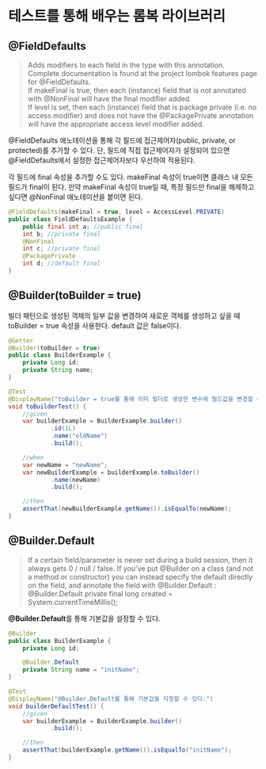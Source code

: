 # 테스트를 통해 배우는 롬복 라이브러리

## @FieldDefaults

> Adds modifiers to each field in the type with this annotation.  
> Complete documentation is found at the project lombok features page for @FieldDefaults.  
> If makeFinal is true, then each (instance) field that is not annotated with @NonFinal will have the final modifier added.  
> If level is set, then each (instance) field that is package private (i.e. no access modifier) and does not have the @PackagePrivate annotation
> will have the appropriate access level modifier added.  

@FieldDefaults 애노테이션을 통해 각 필드에 접근제어자(public, private, or protected)를 추가할 수 있다. 단, 필드에 직접 접근제어자가 설정되어 있으면 @FieldDefaults에서 설정한 접근제어자보다 우선하여 적용된다.

각 필드에 final 속성을 추가할 수도 있다. makeFinal 속성이 true이면 클래스 내 모든 필드가 final이 된다. 만약 makeFinal 속성이 true일 때, 특정 필드만 final을 해제하고 싶다면 @NonFinal 애노테이션을 붙이면 된다.

```java
@FieldDefaults(makeFinal = true, level = AccessLevel.PRIVATE)
public class FieldDefaultsExample {
    public final int a; //public final
    int b; //private final
    @NonFinal
    int c; //private final
    @PackagePrivate
    int d; //default final
}
```

## @Builder(toBuilder = true)

빌더 패턴으로 생성된 객체의 일부 값을 변경하여 새로운 객체를 생성하고 싶을 때 toBuilder = true 속성을 사용한다. default 값은 false이다.

```java
@Getter
@Builder(toBuilder = true)
public class BuilderExample {
    private Long id;
    private String name;
}

@Test
@DisplayName("toBuilder = true를 통해 이미 빌더로 생성한 변수에 필드값을 변경할 수 있다.")
void toBuilderTest() {
    //given
    var builderExample = BuilderExample.builder()
            .id(1L)
            .name("oldName")
            .build();

    //when
    var newName = "newName";
    var newBuilderExample = builderExample.toBuilder()
            .name(newName)
            .build();

    //then
    assertThat(newBuilderExample.getName()).isEqualTo(newName);
}
```

## @Builder.Default
> If a certain field/parameter is never set during a build session, then it always gets 0 / null / false. 
> If you've put @Builder on a class (and not a method or constructor) you can instead specify the default directly on the field, and annotate the field with @Builder.Default 
> : @Builder.Default private final long created = System.currentTimeMillis();

**@Builder.Default**를 통해 기본값을 설정할 수 있다.

```java
@Builder
public class BuilderExample {
    private Long id;

    @Builder.Default
    private String name = "initName";
}

@Test
@DisplayName("@Builder.Default를 통해 기본값을 지정할 수 있다.")
void builderDefaultTest() {
    //given
    var builderExample = BuilderExample.builder()
            .build();

    //then
    assertThat(builderExample.getName()).isEqualTo("initName");
}
```

